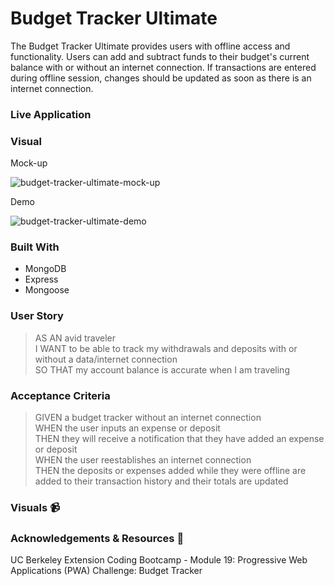 # Budget Tracker Ultimate

The Budget Tracker Ultimate provides users with offline access and functionality. Users can add and subtract funds to their budget's current balance with or without an internet connection. If transactions are entered during offline session, changes should be updated as soon as there is an internet connection.  

### Live Application


### Visual
Mock-up

![budget-tracker-ultimate-mock-up](https://user-images.githubusercontent.com/71200950/159205340-dba98545-830b-45ec-a430-b1b1deec7ed2.png)

Demo

![budget-tracker-ultimate-demo](https://user-images.githubusercontent.com/71200950/159205347-427090f7-2da5-47f0-bc8d-c03c1a6c98cc.png)


### Built With
- MongoDB
- Express
- Mongoose

### User Story
> AS AN avid traveler       
> I WANT to be able to track my withdrawals and deposits with or without a data/internet connection       
> SO THAT my account balance is accurate when I am traveling        

### Acceptance Criteria
> GIVEN a budget tracker without an internet connection       
> WHEN the user inputs an expense or deposit       
> THEN they will receive a notification that they have added an expense or deposit       
> WHEN the user reestablishes an internet connection       
> THEN the deposits or expenses added while they were offline are added to their transaction history and their totals are updated       

### Visuals 📹

### Acknowledgements & Resources 🤝

UC Berkeley Extension Coding Bootcamp - Module 19: Progressive Web Applications (PWA) Challenge: Budget Tracker
